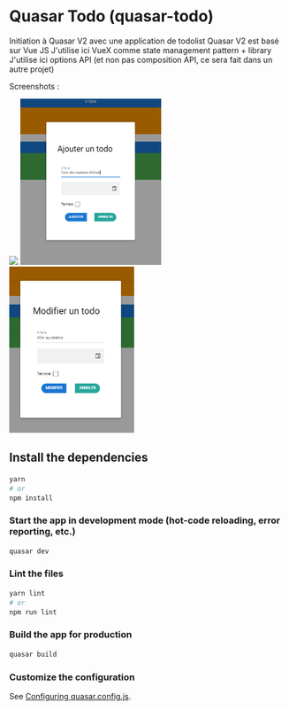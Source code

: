 # Quasar Todo (quasar-todo)

Initiation à Quasar V2 avec une application de todolist
Quasar V2 est basé sur Vue JS
J'utilise ici VueX comme state management pattern + library
J'utilise ici options API (et non pas composition API, ce sera fait dans un autre projet)

Screenshots :

<img src="https://github.com/tarrant17/quasar-todo/blob/master/src/assets/screenshots/List.PNG?raw=true" height="300">
<img src="https://github.com/tarrant17/quasar-todo/blob/master/src/assets/screenshots/AddTodo.PNG?raw=true" height="300">
<img src="https://github.com/tarrant17/quasar-todo/blob/master/src/assets/screenshots/EditTodo.PNG?raw=true" height="300">

## Install the dependencies
```bash
yarn
# or
npm install
```

### Start the app in development mode (hot-code reloading, error reporting, etc.)
```bash
quasar dev
```


### Lint the files
```bash
yarn lint
# or
npm run lint
```



### Build the app for production
```bash
quasar build
```

### Customize the configuration
See [Configuring quasar.config.js](https://v2.quasar.dev/quasar-cli-webpack/quasar-config-js).
